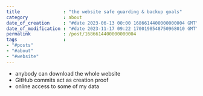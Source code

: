 ```yaml
---
title                : "the website safe guarding & backup goals"
category             : about
date_of_creation     : "#date 2023-06-13 00:00 1686614400000000004 GMT"
date_of_modification : "#date 2023-11-17 09:22 1700198548750968010 GMT"
permalink            : /post/1686614400000000004
tags                 : 
- "#posts"
- "#about" 
- "#website"
---
```


- anybody can download the whole website
- GitHub commits act as creation proof
- online access to some of my data
  
